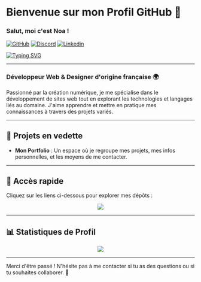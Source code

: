 
# Bienvenue sur mon Profil GitHub 👋
### Salut, moi c'est Noa !

[![GitHub](https://img.shields.io/badge/NoaKajou-333333?logo=Github&logoColor=white)](https://github.com/NoaKajou) 
[![Discord](https://img.shields.io/badge/Kaneki1394_-5865F2?logo=Discord&logoColor=white)](https://discord.com/users/702504146250760273) 
[![Linkedin](https://img.shields.io/badge/NoaR-blue?logo=Linkedin&logoColor=white)](https://www.linkedin.com/in/noa-rafrafi-a0bb33311/)

[![Typing SVG](https://readme-typing-svg.demolab.com?font=Fira+Code&pause=1000&width=435&lines=TOUT+EST+POSSIBLE+AVEC+LA+CARTE+KIWI)](https://github.com/noakajou)

---

### Développeur Web & Designer d'origine française 🌍  
Passionné par la création numérique, je me spécialise dans le développement de sites web tout en explorant les technologies et langages liés au domaine. J'aime apprendre et mettre en pratique mes connaissances à travers des projets variés.

---

## 🚀 Projets en vedette  
- **Mon Portfolio** : Un espace où je regroupe mes projets, mes infos personnelles, et les moyens de me contacter.

---

## 🔗 Accès rapide  
Cliquez sur les liens ci-dessous pour explorer mes dépôts :

<div align="center">
  <a href="https://github.com/NoaKajou/portfolio#readme"><img src="https://img.shields.io/badge/Portfolio-333333?logo=Github&logoColor=white"/></a>
</div>

---

## 📊 Statistiques de Profil  
<div align='center'>
  <a href="https://github.com/NoaKajou">
    <img src="https://komarev.com/ghpvc/?username=NoaKajou&color=69a5dc&style=flat&label=Vues+du+profil"/>
  </a>
</div>

---

Merci d'être passé ! N'hésite pas à me contacter si tu as des questions ou si tu souhaites collaborer. 🤝
